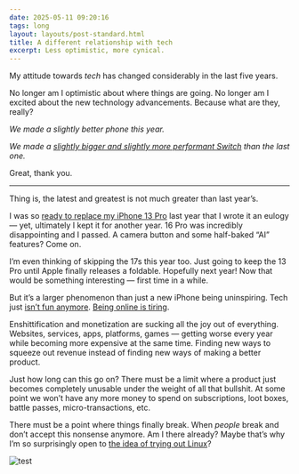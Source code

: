 ```yaml
---
date: 2025-05-11 09:20:16
tags: long
layout: layouts/post-standard.html
title: A different relationship with tech
excerpt: Less optimistic, more cynical.
---
```

My attitude towards *tech* has changed considerably in the last five years. 

No longer am I optimistic about where things are going. No longer am I excited about the new technology advancements. Because what are they, really? 

*We made a slightly better phone this year.* 

*We made a [slightly bigger and slightly more performant Switch](/posts/2025-04-03-a-lot-less-excited-about-nintendo-switch-2/) than the last one.*

Great, thank you.

---

Thing is, the latest and greatest is not much greater than last year’s.

I was so [ready to replace my iPhone 13 Pro](/posts/2024-09-13-iphone-13-pro-exit-interview/) last year that I wrote it an eulogy — yet, ultimately I kept it for another year. 16 Pro was incredibly disappointing and I passed. A camera button and some half-baked “AI” features? Come on. 

I’m even thinking of skipping the 17s this year too. Just going to keep the 13 Pro until Apple finally releases a foldable. Hopefully next year! Now that would be something interesting — first time in a while.

But it’s a larger phenomenon than just a new iPhone being uninspiring. Tech just [isn’t fun anymore](https://www.youtube.com/watch?v=P-TANCVoHlc). [Being online is tiring](https://youtu.be/ctM2TIXDFQs?si=lQd1XUx8ud5tHuvI).

Enshittification and monetization are sucking all the joy out of everything. Websites, services, apps, platforms, games — getting worse every year while becoming more expensive at the same time. Finding new ways to squeeze out revenue instead of finding new ways of making a better product.

Just how long can this go on? There must be a limit where a product just becomes completely unusable under the weight of all that bullshit. At some point we won’t have any more money to spend on subscriptions, loot boxes, battle passes, micro-transactions, etc.

There must be a point where things finally break. When *people* break and don’t accept this nonsense anymore. Am I there already? Maybe that’s why I’m so surprisingly open to [the idea of trying out Linux](/posts/2025-05-04-this-is-the-year-of-linux-on-desktop/)?

![test](/assets/images/testx1.jpg)